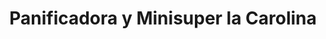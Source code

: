 ---
title: "Panificadora y Minisuper la Carolina"
url: /venustiano-carranza/panificadora-y-minisuper-la-carolina/
shop: Supermarkt
---